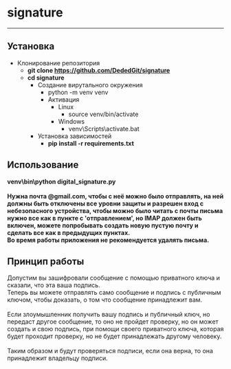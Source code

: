 # signature
____
## Установка

- Клонирование репозитория
  + **git clone https://github.com/DededGit/signature**
  + **cd signature**
    - Создание вирутального окружения
      + python -m venv venv
      - Активация 
        - Linux
          + source venv/bin/activate
        - Windows
          + venv\Scripts\activate.bat
    - Установка зависимостей
      + **pip install -r requirements.txt**

## Использование

**venv\bin\python digital_signature.py**<br><br>
**Нужна почта @gmail.com, чтобы с неё можно было отправлять, на ней должны быть отключены
все уровни защиты и разрешен вход с небезопасного устройства, чтобы можно было читать с почты письма
нужно все как в пункте с 'отправлением', но IMAP должен быть включен, можете попробывать
создать новую пустую почту и сделать все как в предыдущих пунктах.**<br>
**Во время работы приложения не рекомендуется удалять письма.**

## Принцип работы
Допустим вы зашифровали сообщение с помощью приватного ключа 
и сказали, что эта ваша подпись.<br>
Теперь вы можете отправлять само сообщение и подпись с публичным ключом, чтобы доказать,
о том что сообщение принадлежит вам.<br><br>
Если злоумышленник получить вашу подпись и публичный ключ, но передаст другое сообщение,
то оно не пройдет проверку, но он может создать и свою подпись, при помощи своего приватного ключа,
которая будет проходит проверку, но не будет принадлежать другому человеку.<br><br>
Таким образом и будут проверяться подписи, если она верна, то она принадлежит владельцу подписи.
